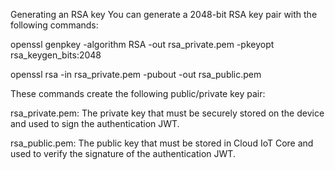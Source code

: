 Generating an RSA key
You can generate a 2048-bit RSA key pair with the following commands:

openssl genpkey -algorithm RSA -out rsa_private.pem -pkeyopt rsa_keygen_bits:2048

openssl rsa -in rsa_private.pem -pubout -out rsa_public.pem


These commands create the following public/private key pair:

rsa_private.pem: The private key that must be securely stored on the device and used to sign the authentication JWT.

rsa_public.pem: The public key that must be stored in Cloud IoT Core and used to verify the signature of the authentication JWT.
